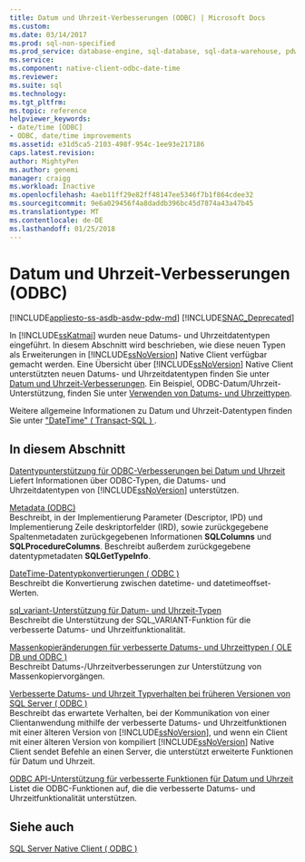 ```yaml
---
title: Datum und Uhrzeit-Verbesserungen (ODBC) | Microsoft Docs
ms.custom: 
ms.date: 03/14/2017
ms.prod: sql-non-specified
ms.prod_service: database-engine, sql-database, sql-data-warehouse, pdw
ms.service: 
ms.component: native-client-odbc-date-time
ms.reviewer: 
ms.suite: sql
ms.technology: 
ms.tgt_pltfrm: 
ms.topic: reference
helpviewer_keywords:
- date/time [ODBC]
- ODBC, date/time improvements
ms.assetid: e31d5ca5-2103-498f-954c-1ee93e217186
caps.latest.revision: 
author: MightyPen
ms.author: genemi
manager: craigg
ms.workload: Inactive
ms.openlocfilehash: 4aeb11ff29e82ff48147ee5346f7b1f864cdee32
ms.sourcegitcommit: 9e6a029456f4a8daddb396bc45d7874a43a47b45
ms.translationtype: MT
ms.contentlocale: de-DE
ms.lasthandoff: 01/25/2018
---
```

# <a name="date-and-time-improvements-odbc"></a>Datum und Uhrzeit-Verbesserungen (ODBC)
[!INCLUDE[appliesto-ss-asdb-asdw-pdw-md](../../includes/appliesto-ss-asdb-asdw-pdw-md.md)]
[!INCLUDE[SNAC_Deprecated](../../includes/snac-deprecated.md)]

  In [!INCLUDE[ssKatmai](../../includes/sskatmai-md.md)] wurden neue Datums- und Uhrzeitdatentypen eingeführt. In diesem Abschnitt wird beschrieben, wie diese neuen Typen als Erweiterungen in [!INCLUDE[ssNoVersion](../../includes/ssnoversion-md.md)] Native Client verfügbar gemacht werden. Eine Übersicht über [!INCLUDE[ssNoVersion](../../includes/ssnoversion-md.md)] Native Client unterstützten neuen Datums- und Uhrzeitdatentypen finden Sie unter [Datum und Uhrzeit-Verbesserungen](../../relational-databases/native-client/features/date-and-time-improvements.md). Ein Beispiel, ODBC-Datum/Uhrzeit-Unterstützung, finden Sie unter [Verwenden von Datums- und Uhrzeittypen](../../relational-databases/native-client-odbc-how-to/use-date-and-time-types.md).  
  
 Weitere allgemeine Informationen zu Datum und Uhrzeit-Datentypen finden Sie unter ["DateTime" &#40; Transact-SQL &#41; ](../../t-sql/data-types/datetime-transact-sql.md).  
  
## <a name="in-this-section"></a>In diesem Abschnitt  
 [Datentypunterstützung für ODBC-Verbesserungen bei Datum und Uhrzeit](../../relational-databases/native-client-odbc-date-time/data-type-support-for-odbc-date-and-time-improvements.md)  
 Liefert Informationen über ODBC-Typen, die Datums- und Uhrzeitdatentypen von [!INCLUDE[ssNoVersion](../../includes/ssnoversion-md.md)] unterstützen.  
  
 [Metadata &#40;ODBC&#41;](http://msdn.microsoft.com/library/99133efc-b1f2-46e9-8203-d90c324a8e4c)  
 Beschreibt, in der Implementierung Parameter (Descriptor, IPD) und Implementierung Zeile deskriptorfelder (IRD), sowie zurückgegebene Spaltenmetadaten zurückgegebenen Informationen **SQLColumns** und **SQLProcedureColumns**. Beschreibt außerdem zurückgegebene datentypmetadaten **SQLGetTypeInfo**.  
  
 [DateTime-Datentypkonvertierungen &#40; ODBC &#41;](../../relational-databases/native-client-odbc-date-time/datetime-data-type-conversions-odbc.md)  
 Beschreibt die Konvertierung zwischen datetime- und datetimeoffset-Werten.  
  
 [sql_variant-Unterstützung für Datum- und Uhrzeit-Typen](../../relational-databases/native-client-odbc-date-time/sql-variant-support-for-date-and-time-types.md)  
 Beschreibt die Unterstützung der SQL_VARIANT-Funktion für die verbesserte Datums- und Uhrzeitfunktionalität.  
  
 [Massenkopieränderungen für verbesserte Datums- und Uhrzeittypen &#40; OLE DB und ODBC &#41;](../../relational-databases/native-client-odbc-date-time/bulk-copy-changes-for-enhanced-date-and-time-types-ole-db-and-odbc.md)  
 Beschreibt Datums-/Uhrzeitverbesserungen zur Unterstützung von Massenkopiervorgängen.  
  
 [Verbesserte Datums- und Uhrzeit Typverhalten bei früheren Versionen von SQL Server &#40; ODBC &#41;](../../relational-databases/native-client-odbc-date-time/enhanced-date-and-time-type-behavior-with-previous-sql-server-versions-odbc.md)  
 Beschreibt das erwartete Verhalten, bei der Kommunikation von einer Clientanwendung mithilfe der verbesserte Datums- und Uhrzeitfunktionen mit einer älteren Version von [!INCLUDE[ssNoVersion](../../includes/ssnoversion-md.md)], und wenn ein Client mit einer älteren Version von kompiliert [!INCLUDE[ssNoVersion](../../includes/ssnoversion-md.md)] Native Client sendet Befehle an einen Server, die unterstützt erweiterte Funktionen für Datum und Uhrzeit.  
  
 [ODBC API-Unterstützung für verbesserte Funktionen für Datum und Uhrzeit](../../relational-databases/native-client-odbc-date-time/odbc-api-support-for-enhanced-date-and-time-features.md)  
 Listet die ODBC-Funktionen auf, die die verbesserte Datums- und Uhrzeitfunktionalität unterstützen.  
  
## <a name="see-also"></a>Siehe auch  
 [SQL Server Native Client &#40; ODBC &#41;](../../relational-databases/native-client/odbc/sql-server-native-client-odbc.md)  
  
  

